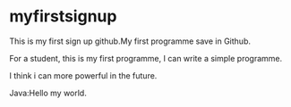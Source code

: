 # myfirstsignup
This is my first sign up github.My first programme save in Github.

For a student, this is my first programme, I can write a simple programme.

I think i can more powerful in the future.

Java:Hello my world.
